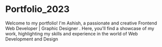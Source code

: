 # Portfolio_2023
Welcome to my portfolio! I'm Ashish, a passionate and creative Frontend Web Developer | Graphic Designer . Here, you'll find a showcase of my work, highlighting my skills and experience in the world of Web Development and Design
